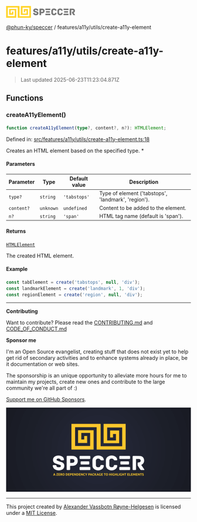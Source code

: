 <div><img alt="SPECCER logo" src="https://raw.githubusercontent.com/phun-ky/speccer/main/public/logo-speccer-horizontal-colored-package.svg?raw=true" style="max-height:32px;"/></div>

[@phun-ky/speccer](../../../README.md) / features/a11y/utils/create-a11y-element

# features/a11y/utils/create-a11y-element

> Last updated 2025-06-23T11:23:04.871Z

## Functions

### createA11yElement()

```ts
function createA11yElement(type?, content?, n?): HTMLElement;
```

Defined in:
[src/features/a11y/utils/create-a11y-element.ts:18](https://github.com/phun-ky/speccer/blob/main/src/features/a11y/utils/create-a11y-element.ts#L18)

Creates an HTML element based on the specified type. \*

#### Parameters

| Parameter  | Type      | Default value | Description                                         |
| ---------- | --------- | ------------- | --------------------------------------------------- |
| `type?`    | `string`  | `'tabstops'`  | Type of element ('tabstops', 'landmark', 'region'). |
| `content?` | `unknown` | `undefined`   | Content to be added to the element.                 |
| `n?`       | `string`  | `'span'`      | HTML tag name (default is 'span').                  |

#### Returns

[`HTMLElement`](https://developer.mozilla.org/docs/Web/API/HTMLElement)

The created HTML element.

#### Example

```ts
const tabElement = create('tabstops', null, 'div');
const landmarkElement = create('landmark', 1, 'div');
const regionElement = create('region', null, 'div');
```

---

**Contributing**

Want to contribute? Please read the
[CONTRIBUTING.md](https://github.com/phun-ky/speccer/blob/main/CONTRIBUTING.md)
and
[CODE_OF_CONDUCT.md](https://github.com/phun-ky/speccer/blob/main/CODE_OF_CONDUCT.md)

**Sponsor me**

I'm an Open Source evangelist, creating stuff that does not exist yet to help
get rid of secondary activities and to enhance systems already in place, be it
documentation or web sites.

The sponsorship is an unique opportunity to alleviate more hours for me to
maintain my projects, create new ones and contribute to the large community
we're all part of :)

[Support me on GitHub Sponsors](https://github.com/sponsors/phun-ky).

![Speccer banner, with logo and slogan: A zero dependency package to annotate or highlight elements](https://github.com/phun-ky/speccer/blob/main/public/speccer-banner.png?raw=true)

---

This project created by [Alexander Vassbotn Røyne-Helgesen](http://phun-ky.net)
is licensed under a [MIT License](https://choosealicense.com/licenses/mit/).
